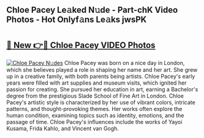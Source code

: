 ## Chloe Pacey Le𝚊ked N𝚞de - Part-chK Video Photos - Hot Onlyf𝚊ns Le𝚊ks jwsPK

# <h2><a href="http://ab54497.deff.icu/?id=Chloe+Pacey">🔗 New 👉🔴 Chloe Pacey VIDEO Photos</a></h2>

[![Chloe Pacey N𝚞des](https://i.imgur.com/rIISA9y.gif)](http://ab54497.deff.icu/?id=Chloe+Pacey)
Chloe Pacey was born on a nice day in London, which she believes played a role in shaping her name and her art. She grew up in a creative family, with both parents being artists. Chloe Pacey's early years were filled with art supplies and museum visits, which ignited her passion for creating. She pursued her education in art, earning a Bachelor's degree from the prestigious Slade School of Fine Art in London. Chloe Pacey's artistic style is characterized by her use of vibrant colors, intricate patterns, and thought-provoking themes. Her works often explore the human condition, examining topics such as identity, emotions, and the passage of time. Chloe Pacey's influences include the works of Yayoi Kusama, Frida Kahlo, and Vincent van Gogh.

